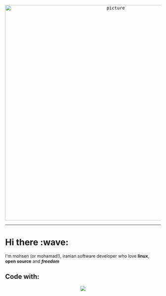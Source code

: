 <p align="center">
 <kbd>
 <img width="700" alt="picture"  src="https://random-image.familinam6754699.workers.dev">
 </kbd>

</p>

---

<h1>Hi there :wave:</h1> 
<p>
 I'm mohsen (or mohamad!), iranian software developer who love <b>linux</b>, <b>open source</b> and <b><i> freedom </i></b>
</p>
<h2> Code with:</h2>

<p align="center">
    <img src="https://skillicons.dev/icons?i=js,nodejs,neovim,c,git,linux,bash," />
</p>
